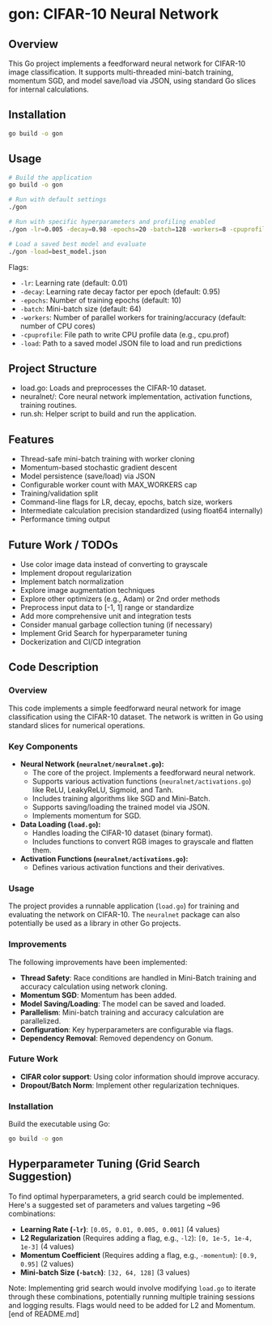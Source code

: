 # gon: CIFAR-10 Neural Network

## Overview
This Go project implements a feedforward neural network for CIFAR-10 image classification. It supports multi-threaded mini-batch training, momentum SGD, and model save/load via JSON, using standard Go slices for internal calculations.

## Installation
```bash
go build -o gon
```

## Usage
```bash
# Build the application
go build -o gon

# Run with default settings
./gon

# Run with specific hyperparameters and profiling enabled
./gon -lr=0.005 -decay=0.98 -epochs=20 -batch=128 -workers=8 -cpuprofile=cpu.prof

# Load a saved best model and evaluate
./gon -load=best_model.json
```
Flags:
- `-lr`: Learning rate (default: 0.01)
- `-decay`: Learning rate decay factor per epoch (default: 0.95)
- `-epochs`: Number of training epochs (default: 10)
- `-batch`: Mini-batch size (default: 64)
- `-workers`: Number of parallel workers for training/accuracy (default: number of CPU cores)
- `-cpuprofile`: File path to write CPU profile data (e.g., cpu.prof)
- `-load`: Path to a saved model JSON file to load and run predictions

## Project Structure
- load.go: Loads and preprocesses the CIFAR-10 dataset.
- neuralnet/: Core neural network implementation, activation functions, training routines.
- run.sh: Helper script to build and run the application.

## Features
- Thread-safe mini-batch training with worker cloning  
- Momentum-based stochastic gradient descent  
- Model persistence (save/load) via JSON  
- Configurable worker count with MAX_WORKERS cap
- Training/validation split
- Command-line flags for LR, decay, epochs, batch size, workers
- Intermediate calculation precision standardized (using float64 internally)
- Performance timing output

## Future Work / TODOs
- Use color image data instead of converting to grayscale
- Implement dropout regularization
- Implement batch normalization
- Explore image augmentation techniques
- Explore other optimizers (e.g., Adam) or 2nd order methods
- Preprocess input data to [-1, 1] range or standardize
- Add more comprehensive unit and integration tests
- Consider manual garbage collection tuning (if necessary)
- Implement Grid Search for hyperparameter tuning
- Dockerization and CI/CD integration

## Code Description

### Overview

This code implements a simple feedforward neural network for image classification using the CIFAR-10 dataset. The network is written in Go using standard slices for numerical operations.

### Key Components

-   **Neural Network (`neuralnet/neuralnet.go`):**
    -   The core of the project. Implements a feedforward neural network.
    -   Supports various activation functions (`neuralnet/activations.go`) like ReLU, LeakyReLU, Sigmoid, and Tanh.
    -   Includes training algorithms like SGD and Mini-Batch.
    -   Supports saving/loading the trained model via JSON.
    -   Implements momentum for SGD.
- **Data Loading (`load.go`):**
    -   Handles loading the CIFAR-10 dataset (binary format).
    -   Includes functions to convert RGB images to grayscale and flatten them.
- **Activation Functions (`neuralnet/activations.go`):**
    -   Defines various activation functions and their derivatives.
### Usage

The project provides a runnable application (`load.go`) for training and evaluating the network on CIFAR-10. The `neuralnet` package can also potentially be used as a library in other Go projects.

### Improvements

The following improvements have been implemented:

- **Thread Safety**: Race conditions are handled in Mini-Batch training and accuracy calculation using network cloning.
- **Momentum SGD**: Momentum has been added.
- **Model Saving/Loading**: The model can be saved and loaded.
- **Parallelism**: Mini-batch training and accuracy calculation are parallelized.
- **Configuration**: Key hyperparameters are configurable via flags.
- **Dependency Removal**: Removed dependency on Gonum.

### Future Work
-   **CIFAR color support**: Using color information should improve accuracy.
-   **Dropout/Batch Norm**: Implement other regularization techniques.

### Installation

Build the executable using Go:
```bash
go build -o gon
```

## Hyperparameter Tuning (Grid Search Suggestion)

To find optimal hyperparameters, a grid search could be implemented. Here's a suggested set of parameters and values targeting ~96 combinations:

- **Learning Rate (`-lr`)**: `[0.05, 0.01, 0.005, 0.001]` (4 values)
- **L2 Regularization** (Requires adding a flag, e.g., `-l2`): `[0, 1e-5, 1e-4, 1e-3]` (4 values)
- **Momentum Coefficient** (Requires adding a flag, e.g., `-momentum`): `[0.9, 0.95]` (2 values)
- **Mini-batch Size (`-batch`)**: `[32, 64, 128]` (3 values)

Note: Implementing grid search would involve modifying `load.go` to iterate through these combinations, potentially running multiple training sessions and logging results. Flags would need to be added for L2 and Momentum.
[end of README.md]
